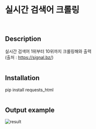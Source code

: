 # 실시간 검색어 크롤링
<br>

## Description
실시간 검색어 1위부터 10위까지 크롤링해와 출력<br>
(출처 : https://signal.bz/)
<br><br>

## Installation
pip install requests_html
<br><br>

## Output example
![result](https://user-images.githubusercontent.com/103200144/166218577-13484f6a-6514-42a1-8dea-7f512c7ee37e.png)
